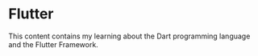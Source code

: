 # Flutter
This content contains my learning about the Dart programming language and the Flutter Framework.
